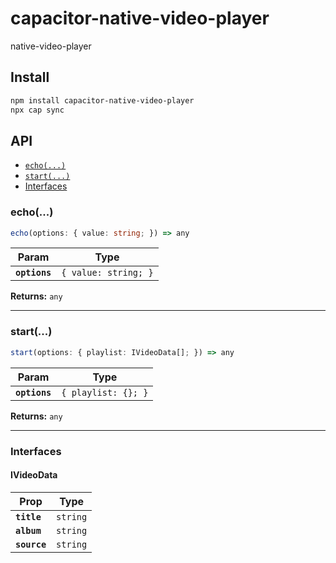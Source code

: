 # capacitor-native-video-player

native-video-player

## Install

```bash
npm install capacitor-native-video-player
npx cap sync
```

## API

<docgen-index>

* [`echo(...)`](#echo)
* [`start(...)`](#start)
* [Interfaces](#interfaces)

</docgen-index>

<docgen-api>
<!--Update the source file JSDoc comments and rerun docgen to update the docs below-->

### echo(...)

```typescript
echo(options: { value: string; }) => any
```

| Param         | Type                            |
| ------------- | ------------------------------- |
| **`options`** | <code>{ value: string; }</code> |

**Returns:** <code>any</code>

--------------------


### start(...)

```typescript
start(options: { playlist: IVideoData[]; }) => any
```

| Param         | Type                           |
| ------------- | ------------------------------ |
| **`options`** | <code>{ playlist: {}; }</code> |

**Returns:** <code>any</code>

--------------------


### Interfaces


#### IVideoData

| Prop         | Type                |
| ------------ | ------------------- |
| **`title`**  | <code>string</code> |
| **`album`**  | <code>string</code> |
| **`source`** | <code>string</code> |

</docgen-api>
